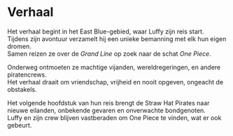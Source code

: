 # Verhaal

Het verhaal begint in het East Blue-gebied, waar Luffy zijn reis start.  
Tijdens zijn avontuur verzamelt hij een unieke bemanning met elk hun eigen dromen.  
Samen reizen ze over de _Grand Line_ op zoek naar de schat _One Piece_.

Onderweg ontmoeten ze machtige vijanden, wereldregeringen, en andere piratencrews.  
Het verhaal draait om vriendschap, vrijheid en nooit opgeven, ongeacht de obstakels.

Het volgende hoofdstuk van hun reis brengt de Straw Hat Pirates naar nieuwe eilanden, onbekende gevaren en onverwachte bondgenoten.  
Luffy en zijn crew blijven vastberaden om One Piece te vinden, wat er ook gebeurt.
